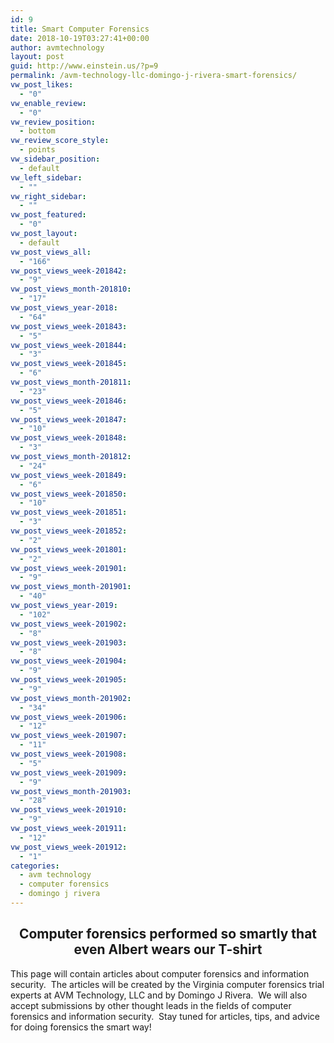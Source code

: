 ```yaml
---
id: 9
title: Smart Computer Forensics
date: 2018-10-19T03:27:41+00:00
author: avmtechnology
layout: post
guid: http://www.einstein.us/?p=9
permalink: /avm-technology-llc-domingo-j-rivera-smart-forensics/
vw_post_likes:
  - "0"
vw_enable_review:
  - "0"
vw_review_position:
  - bottom
vw_review_score_style:
  - points
vw_sidebar_position:
  - default
vw_left_sidebar:
  - ""
vw_right_sidebar:
  - ""
vw_post_featured:
  - "0"
vw_post_layout:
  - default
vw_post_views_all:
  - "166"
vw_post_views_week-201842:
  - "9"
vw_post_views_month-201810:
  - "17"
vw_post_views_year-2018:
  - "64"
vw_post_views_week-201843:
  - "5"
vw_post_views_week-201844:
  - "3"
vw_post_views_week-201845:
  - "6"
vw_post_views_month-201811:
  - "23"
vw_post_views_week-201846:
  - "5"
vw_post_views_week-201847:
  - "10"
vw_post_views_week-201848:
  - "3"
vw_post_views_month-201812:
  - "24"
vw_post_views_week-201849:
  - "6"
vw_post_views_week-201850:
  - "10"
vw_post_views_week-201851:
  - "3"
vw_post_views_week-201852:
  - "2"
vw_post_views_week-201801:
  - "2"
vw_post_views_week-201901:
  - "9"
vw_post_views_month-201901:
  - "40"
vw_post_views_year-2019:
  - "102"
vw_post_views_week-201902:
  - "8"
vw_post_views_week-201903:
  - "8"
vw_post_views_week-201904:
  - "9"
vw_post_views_week-201905:
  - "9"
vw_post_views_month-201902:
  - "34"
vw_post_views_week-201906:
  - "12"
vw_post_views_week-201907:
  - "11"
vw_post_views_week-201908:
  - "5"
vw_post_views_week-201909:
  - "9"
vw_post_views_month-201903:
  - "28"
vw_post_views_week-201910:
  - "9"
vw_post_views_week-201911:
  - "12"
vw_post_views_week-201912:
  - "1"
categories:
  - avm technology
  - computer forensics
  - domingo j rivera
---
```

<h2 style="text-align: center;">
  Computer forensics performed so smartly that even Albert wears our T-shirt
</h2>

This page will contain articles about computer forensics and information security. &nbsp;The articles will be created by the Virginia computer forensics trial experts at AVM Technology, LLC and by Domingo J Rivera. &nbsp;We will also accept submissions by other thought leads in the fields of computer forensics and information security. &nbsp;Stay tuned for articles, tips, and advice for doing forensics the smart way!

&nbsp;